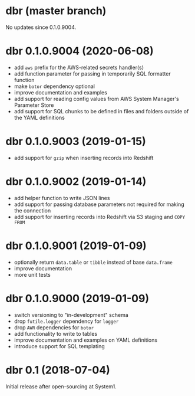 # dbr (master branch)

No updates since 0.1.0.9004.

# dbr 0.1.0.9004 (2020-06-08)

* add `aws` prefix for the AWS-related secrets handler(s)
* add function parameter for passing in temporarily SQL formatter function
* make `botor` dependency optional
* improve documentation and examples
* add support for reading config values from AWS System Manager's Parameter Store
* add support for SQL chunks to be defined in files and folders outside of the YAML definitions

# dbr 0.1.0.9003 (2019-01-15)

* add support for `gzip` when inserting records into Redshift

# dbr 0.1.0.9002 (2019-01-14)

* add helper function to write JSON lines
* add support for passing database parameters not required for making the connection
* add support for inserting records into Redshift via S3 staging and `COPY FROM`

# dbr 0.1.0.9001 (2019-01-09)

* optionally return `data.table` or `tibble` instead of base `data.frame`
* improve documentation
* more unit tests

# dbr 0.1.0.9000 (2019-01-09)

* switch versioning to "in-development" schema
* drop `futile.logger` dependency for `logger`
* drop `AWR` dependencies for `botor`
* add functionality to write to tables
* improve documentation and examples on YAML definitions
* introduce support for SQL templating

# dbr 0.1 (2018-07-04)

Initial release after open-sourcing at System1.
